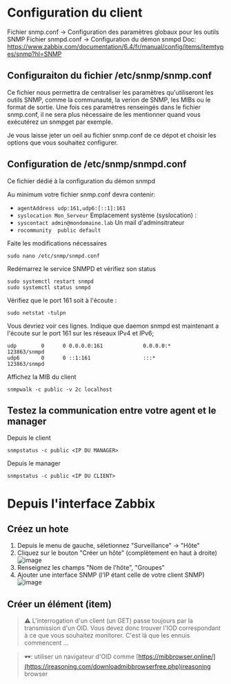 # Configuration du client

Fichier snmp.conf -> Configuration des paramètres globaux pour les outils SNMP 
Fichier snmpd.conf -> Configuration du démon snmpd
Doc: https://www.zabbix.com/documentation/6.4/fr/manual/config/items/itemtypes/snmp?hl=SNMP

## Configuraiton du fichier /etc/snmp/snmp.conf
Ce fichier nous permettra de centraliser les paramètres qu'utiliseront les outils SNMP, comme la communauté, la verion de SNMP, les MIBs ou le format de sortie. Une fois ces paramètres renseingés dans le fichier snmp.conf, il ne sera plus nécessaire de les mentionner quand vous exécutérez un snmpget par exemple.

Je vous laisse jeter un oeil au fichier snmp.conf de ce dépot et choisir les options que vous souhaitez configurer.

## Configuration de /etc/snmp/snmpd.conf
Ce fichier dédié à la configuration du démon snmpd  

Au minimum votre fichier snmp.conf devra contenir:
 - `agentAddress udp:161,udp6:[::1]:161` 
 - `syslocation Mon_Serveur` Emplacement système (syslocation) :
 - `syscontact admin@mondomaine.lab` Un mail d'adminsitrateur
 - `rocommunity  public default`
   
Faite les modifications nécessaires  
``` shell
sudo nano /etc/snmp/snmpd.conf
```

Redémarrez le service SNMPD et vérifiez son status
``` shell
sudo systemctl restart snmpd
sudo systemctl status snmpd
```

Vérifiez que le port 161 soit à l'écoute :
``` shell
sudo netstat -tulpn
```
Vous devriez voir ces lignes. Indique que daemon snmpd est maintenant a l'écoute sur le port 161 sur les réseaux IPv4 et IPv6;
``` shell
udp        0      0 0.0.0.0:161             0.0.0.0:*                           123863/snmpd        
udp6       0      0 ::1:161                 :::*                                123863/snmpd  
```
Affichez la MIB du client  
``` shell
snmpwalk -c public -v 2c localhost
```

## Testez la communication entre votre agent et le manager
Depuis le client  
``` shell
snmpstatus -c public <IP DU MANAGER>
```

Depuis le manager  
``` shell
snmpstatus -c public <IP DU CLIENT>
```
# Depuis l'interface Zabbix
## Créez un hote
 1. Depuis le menu de gauche, séletionnez "Surveillance" -> "Hôte"
 2. Cliquez sur le bouton "Créer un hôte" (complètement en haut à droite) ![image](https://github.com/ornech/Supervision-zabbix/assets/101867500/35cb1694-f611-429c-88a4-82ba86297e26)
 3. Renseignez les champs "Nom de l'hôte", "Groupes"
 4. Ajouter une interface SNMP (l'IP étant celle de votre client SNMP) ![image](https://github.com/ornech/Supervision-zabbix/assets/101867500/70070581-f216-40b4-b7c6-0ee605a56ebb)


## Créer un élément (item)

> :warning: L'interrogation d'un client (un GET) passe toujours par la transmission d'un OID. Vous devez donc trouver l'IOD correspondant à ce que vous souhaitez monitorer. C'est là que les ennuis commencent ...
 
> 🕶️: utiliser un navigateur d'OID comme [https://mibbrowser.online/](https://ireasoning.com/downloadmibbrowserfree.php)ireasoning browser

